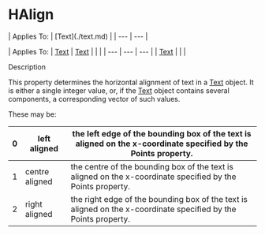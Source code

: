 




<h1 class="heading"><span class="name">HAlign</span></h1>
| Applies To: | [Text](./text.md) |
| --- | ---  |

| Applies To: | [Text](./text.md) | [Text](./text.md) |  |  |
| --- | --- | ---  |
| [Text](./text.md) |  |  |


Description


This property determines the horizontal alignment of text in a [Text](./text.md) object. It is either a single integer value, or, if the [Text](./text.md) object contains several components, a corresponding vector of such values.


These may be:

| 0 | left aligned | the left edge of the bounding box of the text is aligned on the       x-coordinate specified by the Points property. |
| --- | --- | ---  |
| 1 | centre aligned | the centre of the bounding box of the text is aligned on the       x-coordinate specified by the Points property. |
| 2 | right aligned | the right edge of the bounding box of the text is aligned on the       x-coordinate specified by the Points property. |



